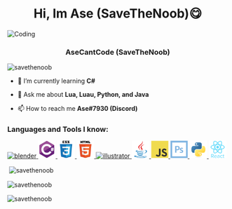 <h1 align="center">Hi, Im Ase (SaveTheNoob)😋 </h1>
<img align="center" alt="Coding" width="700" height="1400" src="https://media1.tenor.com/images/36b5f3342b33e8707b56efa5f553a96f/tenor.gif?itemid=25841848">
<h3 align="center">AseCantCode (SaveTheNoob)</h3>


<p align="left"> <img src="https://komarev.com/ghpvc/?username=savethenoob&label=Profile%20views&color=0e75b6&style=flat" alt="savethenoob" /> </p>

- 🌱 I’m currently learning **C#**

- 💬 Ask me about **Lua, Luau, Python, and Java**

- 📫 How to reach me **Ase#7930 (Discord)**

<p align="left">
</p>

<h3 align="left">Languages and Tools I know:</h3>
<p align="left"> <a href="https://www.blender.org/" target="_blank" rel="noreferrer"> <img src="https://download.blender.org/branding/community/blender_community_badge_white.svg" alt="blender" width="40" height="40"/> </a> <a href="https://www.w3schools.com/cs/" target="_blank" rel="noreferrer"> <img src="https://raw.githubusercontent.com/devicons/devicon/master/icons/csharp/csharp-original.svg" alt="csharp" width="40" height="40"/> </a> <a href="https://www.w3schools.com/css/" target="_blank" rel="noreferrer"> <img src="https://raw.githubusercontent.com/devicons/devicon/master/icons/css3/css3-original-wordmark.svg" alt="css3" width="40" height="40"/> </a> <a href="https://www.w3.org/html/" target="_blank" rel="noreferrer"> <img src="https://raw.githubusercontent.com/devicons/devicon/master/icons/html5/html5-original-wordmark.svg" alt="html5" width="40" height="40"/> </a> <a href="https://www.adobe.com/in/products/illustrator.html" target="_blank" rel="noreferrer"> <img src="https://www.vectorlogo.zone/logos/adobe_illustrator/adobe_illustrator-icon.svg" alt="illustrator" width="40" height="40"/> </a> <a href="https://www.java.com" target="_blank" rel="noreferrer"> <img src="https://raw.githubusercontent.com/devicons/devicon/master/icons/java/java-original.svg" alt="java" width="40" height="40"/> </a> <a href="https://developer.mozilla.org/en-US/docs/Web/JavaScript" target="_blank" rel="noreferrer"> <img src="https://raw.githubusercontent.com/devicons/devicon/master/icons/javascript/javascript-original.svg" alt="javascript" width="40" height="40"/> </a> <a href="https://www.photoshop.com/en" target="_blank" rel="noreferrer"> <img src="https://raw.githubusercontent.com/devicons/devicon/master/icons/photoshop/photoshop-line.svg" alt="photoshop" width="40" height="40"/> </a> <a href="https://www.python.org" target="_blank" rel="noreferrer"> <img src="https://raw.githubusercontent.com/devicons/devicon/master/icons/python/python-original.svg" alt="python" width="40" height="40"/> </a> <a href="https://reactjs.org/" target="_blank" rel="noreferrer"> <img src="https://raw.githubusercontent.com/devicons/devicon/master/icons/react/react-original-wordmark.svg" alt="react" width="40" height="40"/> </a> </p>

<p>&nbsp;<img align="center" src="https://github-readme-stats.vercel.app/api?username=savethenoob&show_icons=true&locale=en" alt="savethenoob" /></p>

<p><img align="center" src="https://github-readme-stats.vercel.app/api/top-langs?username=savethenoob&show_icons=true&locale=en&layout=compact" alt="savethenoob" /></p>

<p><img align="center" src="https://github-readme-streak-stats.herokuapp.com/?user=savethenoob&" alt="savethenoob" /></p>
